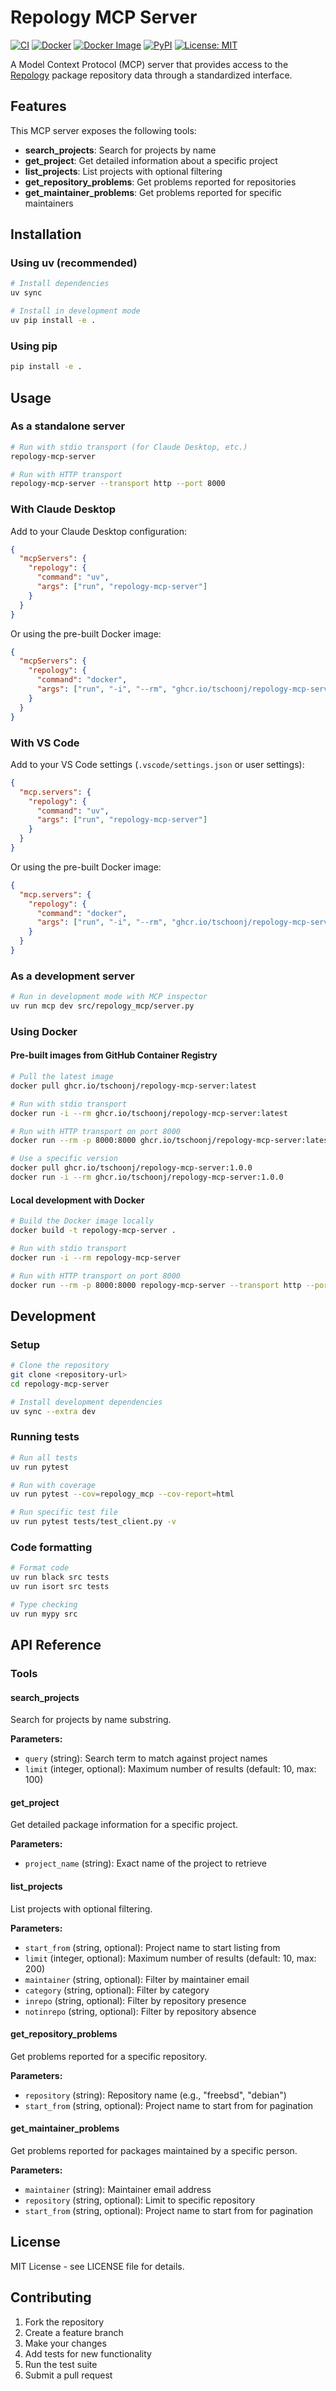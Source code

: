 # Repology MCP Server

[![CI](https://github.com/tschoonj/repology-mcp-server/actions/workflows/ci.yml/badge.svg)](https://github.com/tschoonj/repology-mcp-server/actions/workflows/ci.yml)
[![Docker](https://github.com/tschoonj/repology-mcp-server/actions/workflows/docker.yml/badge.svg)](https://github.com/tschoonj/repology-mcp-server/actions/workflows/docker.yml)
[![Docker Image](https://img.shields.io/badge/docker-ghcr.io%2Ftschoonj%2Frepology--mcp--server-blue)](https://github.com/tschoonj/repology-mcp-server/pkgs/container/repology-mcp-server)
[![PyPI](https://img.shields.io/pypi/v/repology-mcp-server)](https://pypi.org/project/repology-mcp-server/)
[![License: MIT](https://img.shields.io/badge/License-MIT-yellow.svg)](https://opensource.org/licenses/MIT)

A Model Context Protocol (MCP) server that provides access to the [Repology](https://repology.org) package repository data through a standardized interface.

## Features

This MCP server exposes the following tools:

- **search_projects**: Search for projects by name
- **get_project**: Get detailed information about a specific project
- **list_projects**: List projects with optional filtering
- **get_repository_problems**: Get problems reported for repositories
- **get_maintainer_problems**: Get problems reported for specific maintainers

## Installation

### Using uv (recommended)

```bash
# Install dependencies
uv sync

# Install in development mode
uv pip install -e .
```

### Using pip

```bash
pip install -e .
```

## Usage

### As a standalone server

```bash
# Run with stdio transport (for Claude Desktop, etc.)
repology-mcp-server

# Run with HTTP transport
repology-mcp-server --transport http --port 8000
```

### With Claude Desktop

Add to your Claude Desktop configuration:

```json
{
  "mcpServers": {
    "repology": {
      "command": "uv",
      "args": ["run", "repology-mcp-server"]
    }
  }
}
```

Or using the pre-built Docker image:

```json
{
  "mcpServers": {
    "repology": {
      "command": "docker",
      "args": ["run", "-i", "--rm", "ghcr.io/tschoonj/repology-mcp-server:latest"]
    }
  }
}
```

### With VS Code

Add to your VS Code settings (`.vscode/settings.json` or user settings):

```json
{
  "mcp.servers": {
    "repology": {
      "command": "uv",
      "args": ["run", "repology-mcp-server"]
    }
  }
}
```

Or using the pre-built Docker image:

```json
{
  "mcp.servers": {
    "repology": {
      "command": "docker",
      "args": ["run", "-i", "--rm", "ghcr.io/tschoonj/repology-mcp-server:latest"]
    }
  }
}
```

### As a development server

```bash
# Run in development mode with MCP inspector
uv run mcp dev src/repology_mcp/server.py
```

### Using Docker

#### Pre-built images from GitHub Container Registry

```bash
# Pull the latest image
docker pull ghcr.io/tschoonj/repology-mcp-server:latest

# Run with stdio transport
docker run -i --rm ghcr.io/tschoonj/repology-mcp-server:latest

# Run with HTTP transport on port 8000
docker run --rm -p 8000:8000 ghcr.io/tschoonj/repology-mcp-server:latest --transport http --port 8000

# Use a specific version
docker pull ghcr.io/tschoonj/repology-mcp-server:1.0.0
docker run -i --rm ghcr.io/tschoonj/repology-mcp-server:1.0.0
```

#### Local development with Docker

```bash
# Build the Docker image locally
docker build -t repology-mcp-server .

# Run with stdio transport
docker run -i --rm repology-mcp-server

# Run with HTTP transport on port 8000
docker run --rm -p 8000:8000 repology-mcp-server --transport http --port 8000
```

## Development

### Setup

```bash
# Clone the repository
git clone <repository-url>
cd repology-mcp-server

# Install development dependencies
uv sync --extra dev
```

### Running tests

```bash
# Run all tests
uv run pytest

# Run with coverage
uv run pytest --cov=repology_mcp --cov-report=html

# Run specific test file
uv run pytest tests/test_client.py -v
```

### Code formatting

```bash
# Format code
uv run black src tests
uv run isort src tests

# Type checking
uv run mypy src
```

## API Reference

### Tools

#### search_projects
Search for projects by name substring.

**Parameters:**
- `query` (string): Search term to match against project names
- `limit` (integer, optional): Maximum number of results (default: 10, max: 100)

#### get_project
Get detailed package information for a specific project.

**Parameters:**
- `project_name` (string): Exact name of the project to retrieve

#### list_projects  
List projects with optional filtering.

**Parameters:**
- `start_from` (string, optional): Project name to start listing from
- `limit` (integer, optional): Maximum number of results (default: 10, max: 200)
- `maintainer` (string, optional): Filter by maintainer email
- `category` (string, optional): Filter by category
- `inrepo` (string, optional): Filter by repository presence
- `notinrepo` (string, optional): Filter by repository absence

#### get_repository_problems
Get problems reported for a specific repository.

**Parameters:**
- `repository` (string): Repository name (e.g., "freebsd", "debian")
- `start_from` (string, optional): Project name to start from for pagination

#### get_maintainer_problems  
Get problems reported for packages maintained by a specific person.

**Parameters:**
- `maintainer` (string): Maintainer email address
- `repository` (string, optional): Limit to specific repository
- `start_from` (string, optional): Project name to start from for pagination

## License

MIT License - see LICENSE file for details.

## Contributing

1. Fork the repository
2. Create a feature branch
3. Make your changes
4. Add tests for new functionality
5. Run the test suite
6. Submit a pull request